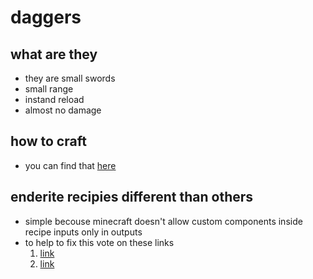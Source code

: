 # daggers

## what are they
- they are small swords
- small range
- instand reload
- almost no damage

## how to craft
- you can find that [here](/recipies?id=daggers)

## enderite recipies different than others
- simple becouse minecraft doesn't allow custom components inside recipe inputs only in outputs
- to help to fix this vote on these links
    1. [link](https://feedback.minecraft.net/hc/en-us/community/posts/26842786651917-Add-Components-to-Custom-Crafting-Recipe-INPUT-in-Datapacks)
    2. [link](https://feedback.minecraft.net/hc/en-us/community/posts/24834246348173-Add-the-new-components-to-crafting-recipe-inputs-Datapacks)